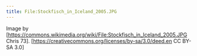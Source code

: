 ```yaml
---
title: File:Stockfisch_in_Iceland_2005.JPG
---
```

Image by [https://commons.wikimedia.org/wiki/File:Stockfisch_in_Iceland_2005.JPG Chris 73]. [https://creativecommons.org/licenses/by-sa/3.0/deed.en CC BY-SA 3.0]
